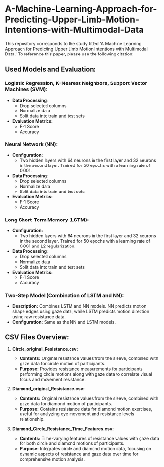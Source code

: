 # A-Machine-Learning-Approach-for-Predicting-Upper-Limb-Motion-Intentions-with-Multimodal-Data

This repository corresponds to the study titled 'A Machine Learning Approach for Predicting Upper Limb Motion Intentions with Multimodal Data.' To reference this paper, please use the following citation:


## Used Models and Evaluation:

### Logistic Regression, K-Nearest Neighbors, Support Vector Machines (SVM):

- **Data Processing:**
  - Drop selected columns
  - Normalize data
  - Split data into train and test sets
- **Evaluation Metrics:**
  - F-1 Score
  - Accuracy

### Neural Network (NN):

- **Configuration:**
  - Two hidden layers with 64 neurons in the first layer and 32 neurons in the second layer. Trained for 50 epochs with a learning rate of 0.001.
- **Data Processing:**
  - Drop selected columns
  - Normalize data
  - Split data into train and test sets
- **Evaluation Metrics:**
  - F-1 Score
  - Accuracy

### Long Short-Term Memory (LSTM):

- **Configuration:**
  - Two hidden layers with 64 neurons in the first layer and 32 neurons in the second layer. Trained for 50 epochs with a learning rate of 0.001 and L2 regularization.
- **Data Processing:**
  - Drop selected columns
  - Normalize data
  - Split data into train and test sets
- **Evaluation Metrics:**
  - F-1 Score
  - Accuracy

### Two-Step Model (Combination of LSTM and NN):

- **Description:** Combines LSTM and NN models. NN predicts motion shape edges using gaze data, while LSTM predicts motion direction using raw resistance data.
- **Configuration:** Same as the NN and LSTM models.

## CSV Files Overview:

1. **Circle_original_Resistance.csv:**
   - **Contents:** Original resistance values from the sleeve, combined with gaze data for circle motion of participants.
   - **Purpose:** Provides resistance measurements for participants performing circle motions along with gaze data to correlate visual focus and movement resistance.

2. **Diamond_original_Resistance.csv:**
   - **Contents:** Original resistance values from the sleeve, combined with gaze data for diamond motion of participants.
   - **Purpose:** Contains resistance data for diamond motion exercises, useful for analyzing eye movement and resistance levels relationship.

3. **Diamond_Circle_Resistance_Time_Features.csv:**
   - **Contents:** Time-varying features of resistance values with gaze data for both circle and diamond motions of participants.
   - **Purpose:** Integrates circle and diamond motion data, focusing on dynamic aspects of resistance and gaze data over time for comprehensive motion analysis.









